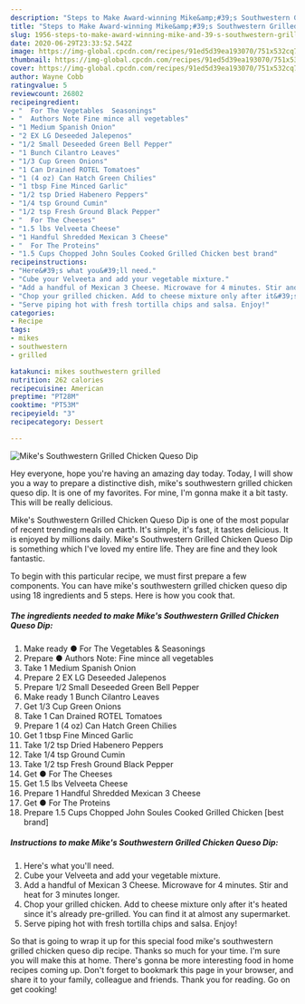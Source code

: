 ```yaml
---
description: "Steps to Make Award-winning Mike&amp;#39;s Southwestern Grilled Chicken Queso Dip"
title: "Steps to Make Award-winning Mike&amp;#39;s Southwestern Grilled Chicken Queso Dip"
slug: 1956-steps-to-make-award-winning-mike-and-39-s-southwestern-grilled-chicken-queso-dip
date: 2020-06-29T23:33:52.542Z
image: https://img-global.cpcdn.com/recipes/91ed5d39ea193070/751x532cq70/mikes-southwestern-grilled-chicken-queso-dip-recipe-main-photo.jpg
thumbnail: https://img-global.cpcdn.com/recipes/91ed5d39ea193070/751x532cq70/mikes-southwestern-grilled-chicken-queso-dip-recipe-main-photo.jpg
cover: https://img-global.cpcdn.com/recipes/91ed5d39ea193070/751x532cq70/mikes-southwestern-grilled-chicken-queso-dip-recipe-main-photo.jpg
author: Wayne Cobb
ratingvalue: 5
reviewcount: 26802
recipeingredient:
- "  For The Vegetables  Seasonings"
- "  Authors Note Fine mince all vegetables"
- "1 Medium Spanish Onion"
- "2 EX LG Deseeded Jalepenos"
- "1/2 Small Deseeded Green Bell Pepper"
- "1 Bunch Cilantro Leaves"
- "1/3 Cup Green Onions"
- "1 Can Drained ROTEL Tomatoes"
- "1 (4 oz) Can Hatch Green Chilies"
- "1 tbsp Fine Minced Garlic"
- "1/2 tsp Dried Habenero Peppers"
- "1/4 tsp Ground Cumin"
- "1/2 tsp Fresh Ground Black Pepper"
- "  For The Cheeses"
- "1.5 lbs Velveeta Cheese"
- "1 Handful Shredded Mexican 3 Cheese"
- "  For The Proteins"
- "1.5 Cups Chopped John Soules Cooked Grilled Chicken best brand"
recipeinstructions:
- "Here&#39;s what you&#39;ll need."
- "Cube your Velveeta and add your vegetable mixture."
- "Add a handful of Mexican 3 Cheese. Microwave for 4 minutes. Stir and heat for 3 minutes longer."
- "Chop your grilled chicken. Add to cheese mixture only after it&#39;s heated since it&#39;s already pre-grilled. You can find it at almost any supermarket."
- "Serve piping hot with fresh tortilla chips and salsa. Enjoy!"
categories:
- Recipe
tags:
- mikes
- southwestern
- grilled

katakunci: mikes southwestern grilled 
nutrition: 262 calories
recipecuisine: American
preptime: "PT28M"
cooktime: "PT53M"
recipeyield: "3"
recipecategory: Dessert

---
```



![Mike&#39;s Southwestern Grilled Chicken Queso Dip](https://img-global.cpcdn.com/recipes/91ed5d39ea193070/751x532cq70/mikes-southwestern-grilled-chicken-queso-dip-recipe-main-photo.jpg)

Hey everyone, hope you're having an amazing day today. Today, I will show you a way to prepare a distinctive dish, mike&#39;s southwestern grilled chicken queso dip. It is one of my favorites. For mine, I'm gonna make it a bit tasty. This will be really delicious.



Mike&#39;s Southwestern Grilled Chicken Queso Dip is one of the most popular of recent trending meals on earth. It's simple, it's fast, it tastes delicious. It is enjoyed by millions daily. Mike&#39;s Southwestern Grilled Chicken Queso Dip is something which I've loved my entire life. They are fine and they look fantastic.


To begin with this particular recipe, we must first prepare a few components. You can have mike&#39;s southwestern grilled chicken queso dip using 18 ingredients and 5 steps. Here is how you cook that.

<!--inarticleads1-->

##### The ingredients needed to make Mike&#39;s Southwestern Grilled Chicken Queso Dip:

1. Make ready  ● For The Vegetables &amp; Seasonings
1. Prepare  ● Authors Note: Fine mince all vegetables
1. Take 1 Medium Spanish Onion
1. Prepare 2 EX LG Deseeded Jalepenos
1. Prepare 1/2 Small Deseeded Green Bell Pepper
1. Make ready 1 Bunch Cilantro Leaves
1. Get 1/3 Cup Green Onions
1. Take 1 Can Drained ROTEL Tomatoes
1. Prepare 1 (4 oz) Can Hatch Green Chilies
1. Get 1 tbsp Fine Minced Garlic
1. Take 1/2 tsp Dried Habenero Peppers
1. Take 1/4 tsp Ground Cumin
1. Take 1/2 tsp Fresh Ground Black Pepper
1. Get  ● For The Cheeses
1. Get 1.5 lbs Velveeta Cheese
1. Prepare 1 Handful Shredded Mexican 3 Cheese
1. Get  ● For The Proteins
1. Prepare 1.5 Cups Chopped John Soules Cooked Grilled Chicken [best brand]




<!--inarticleads2-->

##### Instructions to make Mike&#39;s Southwestern Grilled Chicken Queso Dip:

1. Here&#39;s what you&#39;ll need.
1. Cube your Velveeta and add your vegetable mixture.
1. Add a handful of Mexican 3 Cheese. Microwave for 4 minutes. Stir and heat for 3 minutes longer.
1. Chop your grilled chicken. Add to cheese mixture only after it&#39;s heated since it&#39;s already pre-grilled. You can find it at almost any supermarket.
1. Serve piping hot with fresh tortilla chips and salsa. Enjoy!




So that is going to wrap it up for this special food mike&#39;s southwestern grilled chicken queso dip recipe. Thanks so much for your time. I'm sure you will make this at home. There's gonna be more interesting food in home recipes coming up. Don't forget to bookmark this page in your browser, and share it to your family, colleague and friends. Thank you for reading. Go on get cooking!
